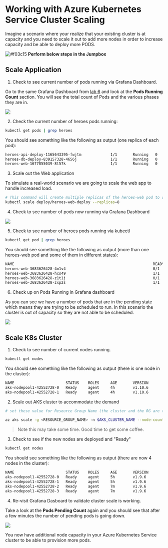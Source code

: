 # Working with Azure Kubernetes Service Cluster Scaling

Imagine a scenario where your realize that your existing cluster is at capacity and you need to scale it out to add more nodes in order to increase capacity and be able to deploy more PODS.

![#f03c15](https://placehold.it/15/f03c15/000000?text=+) **Perform below steps in the Jumpbox**

## Scale Application

1. Check to see current number of pods running via Grafana Dashboard.

Go to the same Grafana Dashboard from [lab 6](/labs/day1-labs/06-monitoring-k8s.md) and look at the **Pods Running Count** section. You will see the total count of Pods and the various phases they are in.

![](img/9-grafana_podsrunning.png)

2. Check the current number of heroes pods running:

```bash
kubectl get pods | grep heroes
```

You should see something like the following as output (one replica of each pod):

```bash
heroes-api-deploy-1165643395-fwjtm             1/1       Running   0          2d
heroes-db-deploy-839157328-4656j               1/1       Running   0          2d
heroes-web-1677855039-8t57k                    1/1       Running   0          2d
```

3. Scale out the Web application

To simulate a real-world scenario we are going to scale the web app to handle increased load.

```bash
# This command will create multiple replicas of the heroes-web pod to simulate additional load on the cluster.
kubectl scale deploy/heroes-web-deploy --replicas=8
```

4. Check to see number of pods now running via Grafana Dashboard

![](img/9-grafana_podsrunning.png)

5. Check to see number of heroes pods running via kubectl

```bash
kubectl get pod | grep heroes
```

You should see something like the following as output (more than one heroes-web pod and some of them in different states):

```bash
NAME                                                              READY     STATUS    RESTARTS   AGE
heroes-web-3683626428-4m1v4                                       0/1       Pending   0          2m
heroes-web-3683626428-hcs49                                       1/1       Running   0          4m
heroes-web-3683626428-z1t1j                                       0/1       Pending   0          2m
heroes-web-3683626428-zxp2s                                       1/1       Running   0          2m
```

6. Check up on Pods Running in Grafana dashboard

As you can see we have a number of pods that are in the pending state which means they are trying to be scheduled to run. In this scenario the cluster is out of capacity so they are not able to be scheduled.

![](img/9-grafana_podspending.png)


## Scale K8s Cluster

1. Check to see number of current nodes running.

```bash
kubectl get nodes
```

You should see something like the following as output (there is one node in the cluster):

```bash
NAME                       STATUS    ROLES     AGE       VERSION
aks-nodepool1-42552728-0   Ready     agent     4h        v1.10.6
aks-nodepool1-42552728-1   Ready     agent     4h        v1.10.6
```

2. Scale out AKS cluster to accommodate the demand

```bash
# set these value for Resource Group Name (the cluster and the RG are the same name)

az aks scale -g <RESOURCE_GROUP_NAME> -n $AKS_CLUSTER_NAME --node-count 4
```

> Note this may take some time. Good time to get some coffee. 

3. Check to see if the new nodes are deployed and "Ready"

```bash
kubectl get nodes
```

You should see something like the following as output (there are now 4 nodes in the cluster):

```bash
NAME                       STATUS    ROLES     AGE       VERSION
aks-nodepool1-42552728-0   Ready     agent     5h        v1.9.6
aks-nodepool1-42552728-1   Ready     agent     5h        v1.9.6
aks-nodepool1-42552728-2   Ready     agent     7m        v1.9.6
aks-nodepool1-42552728-3   Ready     agent     7m        v1.9.6
```

4. Re-visit Grafana Dasboard to validate cluster scale is working.

Take a look at the **Pods Pending Count** again and you should see that after a few minutes the number of pending pods is going down.

![](img/9-grafana_podsscaling.png)

You now have additional node capacity in your Azure Kubernetes Service cluster to be able to provision more pods.
